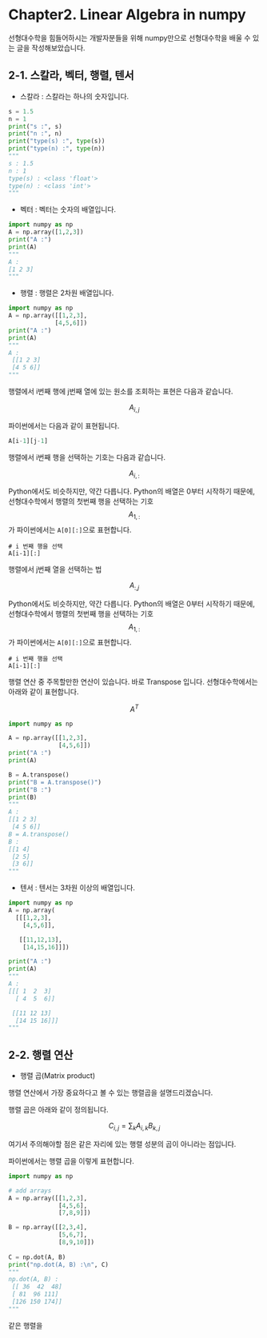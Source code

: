 # Chapter2. Linear Algebra in numpy

선형대수학을 힘들어하시는 개발자분들을 위해 numpy만으로 선형대수학을 배울 수 있는 글을 작성해보았습니다. 

## 2-1. 스칼라, 벡터, 행렬, 텐서

* 스칼라 : 스칼라는 하나의 숫자입니다. 

```python
s = 1.5
n = 1
print("s :", s)
print("n :", n)
print("type(s) :", type(s))
print("type(n) :", type(n))
"""
s : 1.5
n : 1
type(s) : <class 'float'>
type(n) : <class 'int'>
"""
``` 

* 벡터 : 벡터는 숫자의 배열입니다. 

```python
import numpy as np
A = np.array([1,2,3])
print("A :")
print(A)
"""
A :
[1 2 3]
"""
```

* 행렬 : 행렬은 2차원 배열입니다.

```python
import numpy as np
A = np.array([[1,2,3],
             [4,5,6]])
print("A :")
print(A)
"""
A :
 [[1 2 3]
 [4 5 6]]
"""
```

행렬에서 i번째 행에 j번째 열에 있는 원소를 조회하는 표현은 다음과 같습니다.

$$A_{i,j}$$

파이썬에서는 다음과 같이 표현됩니다.

```python
A[i-1][j-1]
```

행렬에서 i번째 행을 선택하는 기호는 다음과 같습니다.

$$A_{i,:}$$

Python에서도 비슷하지만, 약간 다릅니다. Python의 배열은 0부터 시작하기 때문에, 선형대수학에서 행렬의 첫번째 행을 선택하는 기호 $$A_{1,:}$$ 가 파이썬에서는 `A[0][:]`으로 표현합니다.

```
# i 번째 행을 선택
A[i-1][:]
```

행렬에서 j번째 열을 선택하는 법

$$A_{:,j}$$

Python에서도 비슷하지만, 약간 다릅니다. Python의 배열은 0부터 시작하기 때문에, 선형대수학에서 행렬의 첫번째 행을 선택하는 기호 $$A_{1,:}$$ 가 파이썬에서는 `A[0][:]`으로 표현합니다.

```
# i 번째 행을 선택
A[i-1][:]
```


행렬 연산 중 주목할만한 연산이 있습니다. 바로 Transpose 입니다. 선형대수학에서는 아래와 같이 표현합니다.

$$A^T$$

```python
import numpy as np

A = np.array([[1,2,3],
              [4,5,6]])
print("A :")
print(A)

B = A.transpose()
print("B = A.transpose()")
print("B :")
print(B)
"""
A :
[[1 2 3]
 [4 5 6]]
B = A.transpose()
B :
[[1 4]
 [2 5]
 [3 6]]
"""
```

* 텐서 : 텐서는 3차원 이상의 배열입니다.

```python
import numpy as np
A = np.array(
  [[[1,2,3],
    [4,5,6]],

   [[11,12,13],
    [14,15,16]]])

print("A :")
print(A)
"""
A :
[[[ 1  2  3]
  [ 4  5  6]]

 [[11 12 13]
  [14 15 16]]]
"""
```

## 2-2. 행렬 연산

* 행렬 곱(Matrix product)

행렬 연산에서 가장 중요하다고 볼 수 있는 행렬곱을 설명드리겠습니다.

행렬 곱은 아래와 같이 정의됩니다. 

$$C_{i,j} = \sum_k A_{i,k}B_{k,j}$$

여기서 주의해야할 점은 같은 자리에 있는 행렬 성분의 곱이 아니라는 점입니다.

파이썬에서는 행렬 곱을 이렇게 표현합니다.

```python
import numpy as np

# add arrays
A = np.array([[1,2,3],
              [4,5,6],
              [7,8,9]])

B = np.array([[2,3,4],
              [5,6,7],
              [8,9,10]])
              
C = np.dot(A, B)
print("np.dot(A, B) :\n", C)
"""
np.dot(A, B) :
 [[ 36  42  48]
 [ 81  96 111]
 [126 150 174]]
"""
```

같은 행렬을 